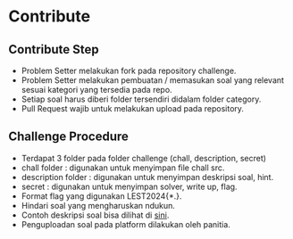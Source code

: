 # Contribute
## Contribute Step
- Problem Setter melakukan fork pada repository challenge.
- Problem Setter melakukan pembuatan / memasukan soal yang relevant sesuai kategori yang tersedia pada repo.
- Setiap soal harus diberi folder tersendiri didalam folder category.
- Pull Request wajib untuk melakukan upload pada repository.

## Challenge Procedure
- Terdapat 3 folder pada folder challenge (chall, description, secret)
- chall folder : digunakan untuk menyimpan file chall src.
- description folder : digunakan untuk menyimpan deskripsi soal, hint.
- secret : digunakan untuk menyimpan solver, write up, flag.
- Format flag yang digunakan  LEST2024{*.}.
- Hindari soal yang mengharuskan ndukun.
- Contoh deskripsi soal bisa dilihat di [sini](Description-Example.MD).
- Penguploadan soal pada platform dilakukan oleh panitia.
